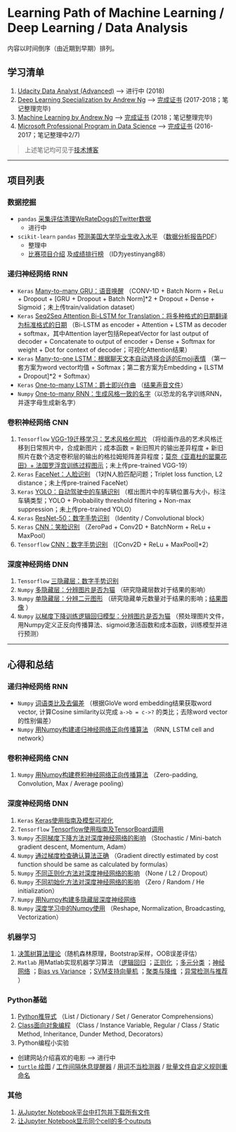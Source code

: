# Learning Path of Machine Learning / Deep Learning / Data Analysis
内容以时间倒序（由近期到早期）排列。

## 学习清单

1. [Udacity Data Analyst (Advanced)](https://cn.udacity.com/course/data-analyst-nanodegree--nd002-cn-advanced) --> 进行中 (2018)
2. [Deep Learning Specialization by Andrew Ng](https://www.coursera.org/specializations/deep-learning) --> [完成证书](https://www.coursera.org/account/accomplishments/specialization/certificate/MAJJ6QCYCYTX)  (2017-2018；笔记整理完毕)
3. [Machine Learning by Andrew Ng](https://www.coursera.org/learn/machine-learning/) --> [完成证书](https://www.coursera.org/account/accomplishments/certificate/A4DF5DYNZENU) (2018；笔记整理完毕)
4. [Microsoft Professional Program in Data Science](https://www.edx.org/microsoft-professional-program-data-science) --> [完成证书](https://academy.microsoft.com/en-us/certificates/7539ddd1-5a3a-4bfe-9c0b-a2ed2bb42b8f/) (2016-2017；笔记整理中2/7)

> 上述笔记均可见于[技术博客](https://yestinyang.github.io/) 

------

## 项目列表

### 数据挖掘

- `pandas` [采集评估清理WeRateDogs的Twitter数据](https://github.com/YestinYang/Learning-Path/blob/master/Projects/WeRateDogs/WeRateDogs.ipynb) 
  - 进行中
- `scikit-learn` `pandas` [预测美国大学毕业生收入水平](https://github.com/YestinYang/Learning-Path/blob/master/Projects/MS_Predict%20Student%20Earnings/Predict_Student_Earnings.ipynb) （[数据分析报告PDF](https://github.com/YestinYang/Learning-Path/blob/master/Projects/MS_Predict%20Student%20Earnings/Analysis%20of%20Student%20Earnings.pdf)）
  - 整理中
  - [比赛项目介绍](https://datasciencecapstone.org/competitions/2/student-earnings/page/6/) 及[成绩排行榜](https://datasciencecapstone.org/competitions/2/student-earnings/leaderboard/) （ID为yestinyang88）

### 递归神经网络 RNN

- `Keras` [Many-to-many GRU：语音唤醒](https://github.com/YestinYang/Learning-Path/blob/master/Projects/Trigger%20word%20detection/Trigger%20word%20detection%20-%20v1.ipynb)  （CONV-1D + Batch Norm + ReLu + Dropout + [GRU + Dropout + Batch Norm]*2 + Dropout + Dense + Sigmoid；未上传train/validation dataset）
- `Keras` [Seq2Seq Attention Bi-LSTM for Translation：将多种格式的日期翻译为标准格式的日期](https://github.com/YestinYang/Learning-Path/blob/master/Projects/Machine%20Translation/Neural%20machine%20translation%20with%20attention%20-%20v3.ipynb) （Bi-LSTM as encoder + Attention + LSTM as decoder + softmax，其中Attention layer包括RepeatVector for last output of decoder + Concatenate to output of encoder + Dense + Softmax for weight + Dot for context of decoder；可视化Attention结果）
- `Keras` [Many-to-one LSTM：根据聊天文本自动选择合适的Emoji表情](https://github.com/YestinYang/Learning-Path/blob/master/Projects/Emojify/Emojify%20-%20v2.ipynb) （第一套方案为word vector均值 + Softmax；第二套方案为Embedding + [LSTM + Dropout]*2 + Softmax）
- `Keras` [One-to-many LSTM：爵士即兴作曲](https://github.com/YestinYang/Studying-Machine-Deep-Learning/blob/master/Projects/Jazz%20improvisation%20with%20LSTM/Improvise%20a%20Jazz%20Solo%20with%20an%20LSTM%20Network%20-%20v3.ipynb) （[结果声音文件](https://raw.githubusercontent.com/YestinYang/Studying-Machine-Deep-Learning/master/Projects/Jazz%20improvisation%20with%20LSTM/data/30s_trained_model.mp3)）
- `Numpy` [One-to-many RNN：生成风格一致的名字](https://github.com/YestinYang/Studying-Machine-Deep-Learning/blob/master/Projects/Dinosaur%20Island%20--%20Character-level%20language%20model/Dinosaurus%20Island%20--%20Character%20level%20language%20model%20final%20-%20v3.ipynb)（以恐龙的名字训练RNN，并逐字母生成新名字）

### 卷积神经网络 CNN

1. `Tensorflow` [VGG-19迁移学习：艺术风格化照片](https://github.com/YestinYang/Studying-Machine-Deep-Learning/blob/master/Projects/Neural%20Style%20Transfer/Art%20Generation%20with%20Neural%20Style%20Transfer%20-%20v2.ipynb) （将绘画作品的艺术风格迁移到日常照片中，合成新图片；成本函数 = 新旧照片的输出差异程度 + 新旧照片在数个选定卷积层的输出的格拉姆矩阵差异程度；[莫奈《亚嘉杜的罂粟花田》+ 法国罗浮宫训练过程图示](https://raw.githubusercontent.com/YestinYang/Studying-Machine-Deep-Learning/master/img/Art_Transfer_Procedure.png)；未上传pre-trained VGG-19）
2. `Keras` [FaceNet：人脸识别](https://github.com/YestinYang/Studying-Machine-Deep-Learning/blob/master/Projects/Face%20Recognition/Face%20Recognition%20for%20the%20Happy%20House%20-%20v3.ipynb) （1对N人脸匹配问题；Triplet loss function, L2 distance；未上传pre-trained FaceNet）
3. `Keras` [YOLO：自动驾驶中的车辆识别](https://github.com/YestinYang/Studying-Machine-Deep-Learning/blob/master/Projects/Car%20detection%20for%20Autonomous%20Driving/Autonomous%20driving%20application%20-%20Car%20detection%20-%20v3.ipynb) （框出图片中的车辆位置与大小，标注车辆类型；YOLO + Probability threshold filtering + Non-max suppression；未上传pre-trained YOLO）
4. `Keras` [ResNet-50：数字手势识别](https://github.com/YestinYang/Studying-Machine-Deep-Learning/blob/master/Projects/ResNets/Residual%20Networks%20-%20v2.ipynb) （Identity / Convolutional block）
2. `Keras` [CNN：笑脸识别](https://github.com/YestinYang/Studying-Machine-Deep-Learning/blob/master/Projects/Keras%20for%20Happy%20Face/Keras%20-%20Tutorial%20-%20Happy%20House%20v2.ipynb) （ZeroPad + Conv2D + BatchNorm + ReLu + MaxPool）
3. `Tensorflow` [CNN：数字手势识别](https://github.com/YestinYang/Studying-Machine-Deep-Learning/blob/master/Projects/CNN%20for%20Signs/Convolution%20model%20-%20Application%20-%20v1.ipynb) （[Conv2D + ReLu + MaxPool]*2）

### 深度神经网络 DNN

1. `Tensorflow` [三隐藏层：数字手势识别](https://github.com/YestinYang/Studying-Machine-Deep-Learning/blob/master/Projects/Tensorflow%20for%20Signs/Tensorflow%20Tutorial.ipynb) 
2. `Numpy` [多隐藏层：分辨图片是否为猫](https://github.com/YestinYang/Studying-Machine-Deep-Learning/blob/master/Projects/Deep%20Neural%20Network%20Application_%20Image%20Classification/Deep%20Neural%20Network%20-%20Application%20v3.ipynb) （研究隐藏层数对于结果的影响）
3. `Numpy` [单隐藏层：分辨二元图形](https://github.com/YestinYang/Studying-Machine-Deep-Learning/blob/master/Projects/Planar%20data%20classification%20with%20one%20hidden%20layer/Planar%20data%20classification%20with%20one%20hidden%20layer%20v4.ipynb) （研究隐藏单元数量对于结果的影响；[结果图像](https://raw.githubusercontent.com/YestinYang/Studying-Machine-Deep-Learning/master/img/single_layer_NN.png) ）
4. `Numpy` [以梯度下降训练逻辑回归模型：分辨图片是否为猫](https://github.com/YestinYang/Studying-Machine-Deep-Learning/blob/master/Projects/Logistic%20Regression%20as%20a%20Neural%20Network/Logistic%20Regression%20with%20a%20Neural%20Network%20mindset%20v4.ipynb) （预处理图片文件，用Numpy定义正反向传播算法、sigmoid激活函数和成本函数，训练模型并进行预测）


------

## 心得和总结

### 递归神经网络 RNN

- `Numpy` [词语类比及去偏差](https://github.com/YestinYang/Learning-Path/blob/master/Deep%20Learning/Word%20Vector%20Representation/Operations%20on%20word%20vectors%20-%20v2.ipynb) （根据GloVe word embedding结果获取word vector, 计算Cosine similarity以完成 `a->b = c->?` 的类比；去除word vector的性别偏差）
- `Numpy` [用Numpy构建递归神经网络正向传播算法](https://github.com/YestinYang/Studying-Machine-Deep-Learning/blob/master/Deep%20Learning/Building%20a%20Recurrent%20Neural%20Network%20-%20Step%20by%20Step/Building%20a%20Recurrent%20Neural%20Network%20-%20Step%20by%20Step%20-%20v2.ipynb) （RNN, LSTM cell and network）

### 卷积神经网络 CNN

1. `Numpy` [用Numpy构建卷积神经网络正向传播算法](https://github.com/YestinYang/Studying-Machine-Deep-Learning/blob/master/Projects/CNN%20for%20Signs/Convolution%20model%20-%20Step%20by%20Step%20-%20v2.ipynb) （Zero-padding, Convolution, Max / Average pooling）

### 深度神经网络 DNN

1. `Keras` [Keras使用指南及模型可视化](https://github.com/YestinYang/Studying-Machine-Deep-Learning/blob/master/Deep%20Learning/Tensorflow_X_Keras_Building%20Blocks.ipynb) 
2. `Tensorflow` [Tensorflow使用指南及TensorBoard调用](https://github.com/YestinYang/Studying-Machine-Deep-Learning/blob/master/Deep%20Learning/Tensorflow_Building_Blocks.ipynb) 
3. `Numpy` [不同梯度下降方法对深度神经网络的影响](https://github.com/YestinYang/Learning-Path/blob/master/Deep%20Learning/Optimization%20Methods/Optimization%20methods.ipynb) （Stochastic / Mini-batch gradient descent, Momentum, Adam）
4. `Numpy` [通过梯度检查确认算法正确](https://github.com/YestinYang/Studying-Machine-Deep-Learning/blob/master/Deep%20Learning/Gradient%20Checking/Gradient%20Checking%20v1.ipynb) （Gradient directly estimated by cost function should be same as calculated by formulas）
5. `Numpy` [不同正则化方法对深度神经网络的影响](https://github.com/YestinYang/Studying-Machine-Deep-Learning/blob/master/Deep%20Learning/Regularization/Regularization.ipynb) （None / L2 / Dropout）
6. `Numpy` [不同初始化方法对深度神经网络的影响](https://github.com/YestinYang/Studying-Machine-Deep-Learning/blob/master/Deep%20Learning/Initialization/Initialization.ipynb) （Zero / Random / He initialization）
7. `Numpy` [用Numpy构建多隐藏层深度神经网络](https://github.com/YestinYang/Studying-Machine-Deep-Learning/blob/master/Deep%20Learning/Building%20your%20Deep%20Neural%20Network%20-%20Step%20by%20Step/Building%20your%20Deep%20Neural%20Network%20-%20Step%20by%20Step%20v5.ipynb) 
8. `Numpy` [深度学习中的Numpy使用](https://github.com/YestinYang/Studying-Machine-Deep-Learning/blob/master/Deep%20Learning/Python_Basics_with_Numpy/Python%20Basics%20With%20Numpy%20v3.ipynb) （Reshape, Normalization, Broadcasting, Vectorization）

### 机器学习

1. [决策树算法理论](https://github.com/YestinYang/Studying-Machine-Deep-Learning/blob/master/Machine%20Learning/Tree_Based_Algorithm_Related_Topics.ipynb)（随机森林原理，Bootstrap采样，OOB误差评估）
2. `Matlab` 用Matlab实现机器学习算法 （[逻辑回归](https://github.com/YestinYang/Learning-Path/tree/master/Machine%20Learning/matlab1-Logistic%20Regression) ；[正则化](https://github.com/YestinYang/Learning-Path/tree/master/Machine%20Learning/matlab2-Regularization) ；[多元分类](https://github.com/YestinYang/Learning-Path/tree/master/Machine%20Learning/matlab3-Multi-Class%20Classification) ；[神经网络](https://github.com/YestinYang/Learning-Path/tree/master/Machine%20Learning/matlab4-Neural%20Network) ；[Bias vs Variance](https://github.com/YestinYang/Learning-Path/tree/master/Machine%20Learning/matlab5-Bias%20and%20Variance) ；[SVM支持向量机](https://github.com/YestinYang/Learning-Path/tree/master/Machine%20Learning/matlab6-SVM) ；[聚类与降维](https://github.com/YestinYang/Learning-Path/tree/master/Machine%20Learning/matlab7-Unsupervised) ；[异常检测与推荐](https://github.com/YestinYang/Learning-Path/tree/master/Machine%20Learning/matlab8-Anomaly%20and%20Recommendation) ）

### Python基础

1. [Python推导式](https://github.com/YestinYang/Studying-Machine-Deep-Learning/blob/master/Basic%20Python/Python_Comprehensions.ipynb) （List / Dictionary / Set / Generator Comprehensions）
2. [Class面向对象编程](https://github.com/YestinYang/Studying-Machine-Deep-Learning/blob/master/Basic%20Python/Class_OOP.ipynb) （Class / Instance Variable, Regular / Class / Static Method, Inheritance, Dunder Method, Decorators）
2. Python编程小实验
  - 创建网站介绍喜欢的电影 --> 进行中
  - [`turtle` 绘图](https://github.com/YestinYang/Studying-Machine-Deep-Learning/blob/master/Basic%20Python/drawing_turtle.py) / [工作间隔休息提醒器](https://github.com/YestinYang/Studying-Machine-Deep-Learning/blob/master/Basic%20Python/take_break.py) / [用词不当检测器](https://github.com/YestinYang/Studying-Machine-Deep-Learning/blob/master/Basic%20Python/word_checker.py) / [批量文件自定义规则重命名](https://github.com/YestinYang/Studying-Machine-Deep-Learning/blob/master/Basic%20Python/rename.py)


### 其他

1. [从Jupyter Notebook平台中打包并下载所有文件](https://github.com/YestinYang/Studying-Machine-Deep-Learning/blob/master/Download_Files_Jupyter_Hub.ipynb) 
2. [让Jupyter Notebook显示同个cell的多个outputs](https://github.com/YestinYang/Studying-Machine-Deep-Learning/blob/master/Anaconda%20Related/ipython_config.py) 
